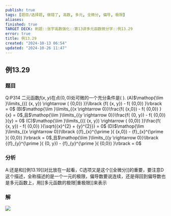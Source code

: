 ```yaml
---
publish: true
tags: [题目/选择题, 做错了, 高数, 多元, 全微分, 偏导, 极限]
aliases: 
finished: true
TARGET DECK: 刷题::张宇高数强化::第13讲多元函数微分学::例13.29
error: true
title: 例13.29
created: "2024-10-13 06:54"
updated: "2024-10-26 11:47"
---
```

## 例13.29
### 题目
Q:P314 二元函数$f( {x, y})$在点$( {0,0})$处可微的一个充分条件是( ).
(A)$\mathop{\lim }\limits_{{( {x, y}) \rightarrow ( {0,0}) }}\lbrack {f( {x, y}) - f( {0,0}) }\rbrack = 0$
(B)$\mathop{\lim }\limits_{{x \rightarrow 0}}\frac{f( {x,0}) - f( {0,0}) }{x} = 0$,且$\mathop{\lim }\limits_{{y \rightarrow 0}}\frac{f( {0, y}) - f( {0,0}) }{y} = 0$
(C)$\mathop{\lim }\limits_{{( {x, y}) \rightarrow ( {0,0}) }}\frac{f( {x, y}) - f( {0,0}) }{\sqrt{{x}^{2} + {y}^{2}}} = 0$
(D)$\mathop{\lim }\limits_{{x \rightarrow 0}}\lbrack {{f}_{x}^{\prime }( {x,0}) - {f}_{x}^{\prime }( {0,0}) }\rbrack = 0$,且$\mathop{\lim }\limits_{{y \rightarrow 0}}\lbrack {{f}_{y}^{\prime }( {0, y}) - {f}_{y}^{\prime }( {0,0}) }\rbrack = 0$
### 分析
A:还是和[[例13.19]]对比放在一起看，C选项又是这个[[全微分]]的重要，要注意D这个描述，全称描述的是一个一元的极限，偏导数要说连续，还是得回到偏导数也是多元函数上，用[[多元函数的极限|重极限]]来表示
### 解
![](https://img.hwenyi.tech/202410261945120.webp)


